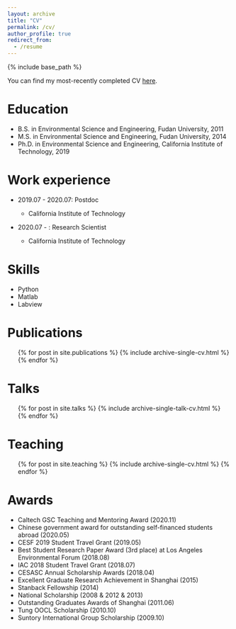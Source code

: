 ```yaml
---
layout: archive
title: "CV"
permalink: /cv/
author_profile: true
redirect_from:
  - /resume
---
```


{% include base_path %}

You can find my most-recently completed CV [here](/files/CVofYH_20220503.pdf).

Education
======
* B.S. in Environmental Science and Engineering, Fudan University, 2011
* M.S. in Environmental Science and Engineering, Fudan University, 2014
* Ph.D. in Environmental Science and Engineering, California Institute of Technology, 2019

Work experience
======
* 2019.07 - 2020.07: Postdoc
  * California Institute of Technology

* 2020.07 - : Research Scientist
  * California Institute of Technology
  
Skills
======
* Python
* Matlab
* Labview

Publications
======
  <ul>{% for post in site.publications %}
    {% include archive-single-cv.html %}
  {% endfor %}</ul>
  
Talks
======
  <ul>{% for post in site.talks %}
    {% include archive-single-talk-cv.html %}
  {% endfor %}</ul>
  
Teaching
======
  <ul>{% for post in site.teaching %}
    {% include archive-single-cv.html %}
  {% endfor %}</ul>
  
Awards
======
* Caltech GSC Teaching and Mentoring Award (2020.11)
* Chinese government award for outstanding self-financed students abroad (2020.05)
* CESF 2019 Student Travel Grant (2019.05)
* Best Student Research Paper Award (3rd place) at Los Angeles Environmental Forum (2018.08)
* IAC 2018 Student Travel Grant (2018.07)
* CESASC Annual Scholarship Awards (2018.04)
* Excellent Graduate Research Achievement in Shanghai (2015)
* Stanback Fellowship (2014)
* National Scholarship (2008 & 2012 & 2013)
* Outstanding Graduates Awards of Shanghai (2011.06)
* Tung OOCL Scholarship (2010.10)
* Suntory International Group Scholarship (2009.10)

